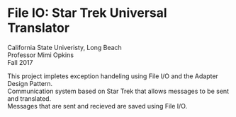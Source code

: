 # File IO: Star Trek Universal Translator
California State Univeristy, Long Beach</br>
Professor Mimi Opkins</br>
Fall 2017</br>

This project impletes exception handeling using File I/O and the Adapter Design Pattern.</br>
Communication system based on Star Trek that allows messages to be sent and translated.</br>
Messages that are sent and recieved are saved using File I/O.</br>
